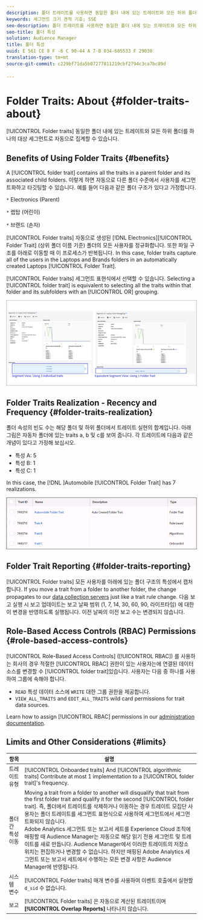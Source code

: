 ```yaml
---
description: 폴더 트레이트를 사용하면 동일한 폴더 내에 있는 트레이트와 모든 하위 폴더를 하나의 대상 세그먼트로 자동 집계할 수 있습니다.
keywords: 세그먼트 크기 견적 기호; SSE
seo-description: 폴더 트레이트를 사용하면 동일한 폴더 내에 있는 트레이트와 모든 하위 폴더를 하나의 대상 세그먼트로 자동 집계할 수 있습니다.
seo-title: 폴더 특성
solution: Audience Manager
title: 폴더 특성
uuid: E 561 CE 8 F -6 C 90-44 A 7-B 034-685533 F 29030
translation-type: tm+mt
source-git-commit: c229bf71da5b07277811219cbf2794c3ca7bc89d

---
```



# Folder Traits: About {#folder-traits-about}

[!UICONTROL Folder traits] 동일한 폴더 내에 있는 트레이트와 모든 하위 폴더를 하나의 대상 세그먼트로 자동으로 집계할 수 있습니다.

## Benefits of Using Folder Traits {#benefits}

A [!UICONTROL folder trait] contains all the traits in a parent folder and its associated child folders. 이렇게 하면 자동으로 다른 폴더 수준에서 사용자를 세그먼트화하고 타깃팅할 수 있습니다. 예를 들어 다음과 같은 폴더 구조가 있다고 가정합니다.

`*` Electronics (Parent)

`*` 랩탑 (어린이)

`*` 브랜드 (손자)

[!UICONTROL Folder traits] 자동으로 생성된 [!DNL Electronics][!UICONTROL Folder Trait] (상위 폴더 이름 기준) 폴더의 모든 사용자를 정규화합니다. 또한 파일 구조를 아래로 이동할 때 이 프로세스가 반복됩니다. In this case, folder traits capture all of the users in the Laptops and Brands folders in an automatically created Laptops [!UICONTROL Folder Trait].

[!UICONTROL Folder traits] 세그먼트 표현식에서 선택할 수 있습니다. Selecting a [!UICONTROL folder trait] is equivalent to selecting all the traits within that folder and its subfolders with an [!UICONTROL OR] grouping.

![](assets/folder-traits-compare-border.jpg)

## Folder Traits Realization - Recency and Frequency {#folder-traits-realization}

폴더 속성의 빈도 수는 해당 폴더 및 하위 폴더에서 트레이트 실현의 합계입니다. 아래 그림은 자동차 폴더에 있는 traits a, b 및 c를 보여 줍니다. 각 트레이트에 다음과 같은 개념이 있다고 가정해 보십시오.

* 특성 A: 5
* 특성 B: 1
* 특성 C: 1

In this case, the [!DNL ]Automobile [!UICONTROL Folder Trait] has 7 realizations.

![](assets/folder_traits_rollup_border.png)

## Folder Trait Reporting {#folder-traits-reporting}

[!UICONTROL Folder traits] 모든 사용자를 아래에 있는 폴더 구조의 특성에서 캡처합니다. If you move a trait from a folder to another folder, the change propagates to our [data collection servers](../../reference/system-components/components-data-collection.md) just like a trait rule change. 다음 보고 실행 시 보고 업데이트는 보고 날짜 범위 (1, 7, 14, 30, 60, 90, 라이프타임) 에 대한 이 변경을 반영하도록 실행됩니다. 이전 날짜의 이전 보고 수는 변경되지 않습니다.

## Role-Based Access Controls (RBAC) Permissions {#role-based-access-controls}

[!UICONTROL Role-Based Access Controls] ([!UICONTROL RBAC]) 를 사용하는 회사의 경우 적절한 [!UICONTROL RBAC] 권한이 있는 사용자는에 연결된 데이터 소스를 변경할 수 [!UICONTROL folder trait]있습니다. 사용자는 다음 중 하나를 사용하여 그룹에 속해야 합니다.

* `READ` 특성 데이터 소스에 `WRITE` 대한 그룹 권한을 제공합니다.
* `VIEW_ALL_TRAITS` and `EDIT_ALL_TRAITS` wild card permissions for trait data sources.

Learn how to assign [!UICONTROL RBAC] permissions in our [administration documentation](../../features/administration/administration-overview.md#create-group).

## Limits and Other Considerations {#limits}

| 항목 | 설명 |
|---|---|
| 트레이트 유형 | [!UICONTROL Onboarded traits] And [!UICONTROL algorithmic traits] Contribute at most 1 implementation to a [!UICONTROL folder trait]&#39;s frequency. |
| 폴더 간 특성 이동 | Moving a trait from a folder to another will disqualify that trait from the first folder trait and qualify it for the second [!UICONTROL folder trait]. 즉, 폴더에서 트레이트를 삭제하거나 이동하는 경우 트레이트 모집단 사용자는 폴더 트레이트를 세그먼트 표현식으로 사용하여 세그먼트에서 세그먼트화되지 않습니다. <br> Adobe Analytics 세그먼트 또는 보고서 세트를 Experience Cloud 조직에 매핑할 때 Audience Manager는 자동으로 해당 읽기 전용 세그먼트 및 트레이트를 새로 만듭니다. Audience Manager에서 이러한 트레이트의 저장소 위치는 편집하거나 변경할 수 없습니다. 하지만 매핑된 Adobe Analytics 세그먼트 또는 보고서 세트에서 수행하는 모든 변경 사항은 Audience Manager에 반영됩니다. |
| 시스템 변수 | [!UICONTROL Folder traits] 매개 변수를 사용하여 이벤트 호출에서 실현할 `d_sid` 수 없습니다. |
| 보고 | [!UICONTROL Folder traits] 은 자동으로 계산된 트레이트이며 **[!UICONTROL Overlap Reports]** 나타나지 않습니다. |
